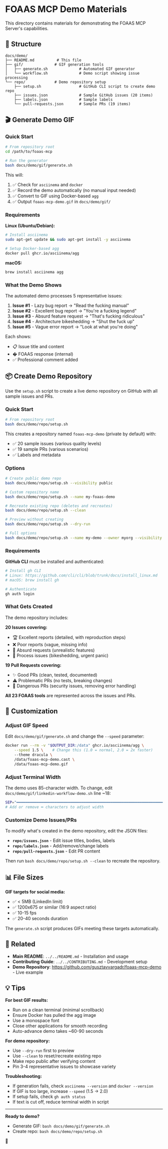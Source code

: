 # FOAAS MCP Demo Materials

This directory contains materials for demonstrating the FOAAS MCP Server's capabilities.

## 📁 Structure

```
docs/demo/
├── README.md          # This file
├── gif/              # GIF generation tools
│   ├── generate.sh              # Automated GIF generator
│   └── workflow.sh              # Demo script showing issue processing
└── repo/             # Demo repository setup
    ├── setup.sh                 # GitHub CLI script to create demo repo
    ├── issues.json              # Sample GitHub issues (20 items)
    ├── labels.json              # Sample labels
    └── pull-requests.json       # Sample PRs (19 items)
```

## 🎬 Generate Demo GIF

### Quick Start

```bash
# From repository root
cd /path/to/foaas-mcp

# Run the generator
bash docs/demo/gif/generate.sh
```

This will:
1. ✅ Check for `asciinema` and `docker`
2. ✅ Record the demo automatically (no manual input needed)
3. ✅ Convert to GIF using Docker-based `agg`
4. ✅ Output `foaas-mcp-demo.gif` in `docs/demo/gif/`

### Requirements

**Linux (Ubuntu/Debian):**
```bash
# Install asciinema
sudo apt-get update && sudo apt-get install -y asciinema

# Setup Docker-based agg
docker pull ghcr.io/asciinema/agg
```

**macOS:**
```bash
brew install asciinema agg
```

### What the Demo Shows

The automated demo processes 5 representative issues:

1. **Issue #1** - Lazy bug report → "Read the fucking manual"
2. **Issue #2** - Excellent bug report → "You're a fucking legend"
3. **Issue #3** - Absurd feature request → "That's fucking ridiculous"
4. **Issue #4** - Architecture bikeshedding → "Shut the fuck up"
5. **Issue #5** - Vague error report → "Look at what you're doing"

Each shows:
- 📋 Issue title and content
- � FOAAS response (internal)
- ✅ Professional comment added

## 📦 Create Demo Repository

Use the `setup.sh` script to create a live demo repository on GitHub with all sample issues and PRs.

### Quick Start

```bash
# From repository root
bash docs/demo/repo/setup.sh
```

This creates a repository named `foaas-mcp-demo` (private by default) with:
- ✅ 20 sample issues (various quality levels)
- ✅ 19 sample PRs (various scenarios)
- ✅ Labels and metadata

### Options

```bash
# Create public demo repo
bash docs/demo/repo/setup.sh --visibility public

# Custom repository name
bash docs/demo/repo/setup.sh --name my-foaas-demo

# Recreate existing repo (deletes and recreates)
bash docs/demo/repo/setup.sh --clean

# Preview without creating
bash docs/demo/repo/setup.sh --dry-run

# Full options
bash docs/demo/repo/setup.sh --name my-demo --owner myorg --visibility public
```

### Requirements

**GitHub CLI** must be installed and authenticated:

```bash
# Install gh CLI
# Linux: https://github.com/cli/cli/blob/trunk/docs/install_linux.md
# macOS: brew install gh

# Authenticate
gh auth login
```

### What Gets Created

The demo repository includes:

**20 Issues covering:**
- 🏆 Excellent reports (detailed, with reproduction steps)
- ❌ Poor reports (vague, missing info)
- 🎯 Absurd requests (unrealistic features)
- 🛑 Process issues (bikeshedding, urgent panic)

**19 Pull Requests covering:**
- ✨ Good PRs (clean, tested, documented)
- ⚠️ Problematic PRs (no tests, breaking changes)
- 🚫 Dangerous PRs (security issues, removing error handling)

**All 23 FOAAS tools** are represented across the issues and PRs.

## 🎨 Customization

### Adjust GIF Speed

Edit `docs/demo/gif/generate.sh` and change the `--speed` parameter:

```bash
docker run --rm -v "$OUTPUT_DIR:/data" ghcr.io/asciinema/agg \
    --speed 1.5 \    # Change this (1.0 = normal, 2.0 = 2x faster)
    --theme dracula \
    /data/foaas-mcp-demo.cast \
    /data/foaas-mcp-demo.gif
```

### Adjust Terminal Width

The demo uses 85-character width. To change, edit `docs/demo/gif/linkedin-workflow-demo.sh` line ~18:

```bash
SEP="━━━━━━━━━━━━━━━━━━━━━━━━━━━━━━━━━━━━━━━━━━━━━━━━━━━━━━━━━━━━━━━━━━━━━━━━━━━━━━━━━"
# Add or remove ━ characters to adjust width
```

### Customize Demo Issues/PRs

To modify what's created in the demo repository, edit the JSON files:

- **`repo/issues.json`** - Edit issue titles, bodies, labels
- **`repo/labels.json`** - Add/remove/change labels
- **`repo/pull-requests.json`** - Edit PR content

Then run `bash docs/demo/repo/setup.sh --clean` to recreate the repository.

## 📊 File Sizes

**GIF targets for social media:**
- ✅ < 5MB (LinkedIn limit)
- ✅ 1200x675 or similar (16:9 aspect ratio)
- ✅ 10-15 fps
- ✅ 20-40 seconds duration

The `generate.sh` script produces GIFs meeting these targets automatically.

## 🔗 Related

- **Main README**: `../../README.md` - Installation and usage
- **Contributing Guide**: `../../CONTRIBUTING.md` - Development setup
- **Demo Repository**: https://github.com/gusztavvargadr/foaas-mcp-demo - Live example

## 💡 Tips

**For best GIF results:**
- Run on a clean terminal (minimal scrollback)
- Ensure Docker has pulled the agg image
- Use a monospace font
- Close other applications for smooth recording
- Auto-advance demo takes ~60-90 seconds

**For demo repository:**
- Use `--dry-run` first to preview
- Use `--clean` to reset/recreate existing repo
- Make repo public after verifying content
- Pin 3-4 representative issues to showcase variety

**Troubleshooting:**
- If generation fails, check `asciinema --version` and `docker --version`
- If GIF is too large, increase `--speed` (1.5 → 2.0)
- If setup fails, check `gh auth status`
- If text is cut off, reduce terminal width in script

---

**Ready to demo?** 
- Generate GIF: `bash docs/demo/gif/generate.sh`
- Create repo: `bash docs/demo/repo/setup.sh`

🎉
